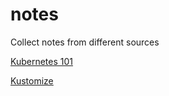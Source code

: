 # notes
Collect notes from different sources

[Kubernetes 101](Kubernetes101.md)

[Kustomize](Kustomize.md)
